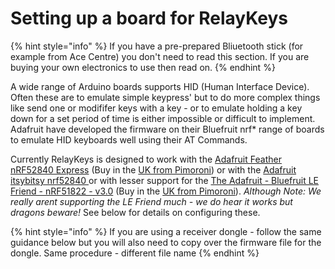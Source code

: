 # Setting up a board for RelayKeys

{% hint style="info" %}
If you have a pre-prepared Bliuetooth stick (for example from Ace Centre) you don't need to read this section. If you are buying your own electronics to use then read on.&#x20;
{% endhint %}

A wide range of Arduino boards supports HID (Human Interface Device). Often these are to emulate simple keypress' but to do more complex things like send one or modififer keys with a key - or to emulate holding a key down for a set period of time is either impossible or difficult to implement. Adafruit have developed the firmware on their Bluefruit nrf\* range of boards to emulate HID keyboards well using their AT Commands.

Currently RelayKeys is designed to work with the [Adafruit Feather nRF52840 Express](https://www.adafruit.com/product/4062) (Buy in the [UK from Pimoroni](https://shop.pimoroni.com/products/adafruit-feather-nrf52840-express)) or with the [Adafruit itsybitsy nrf52840 ](https://www.adafruit.com/product/4481)or with lesser support for the [The Adafruit - Bluefruit LE Friend - nRF51822 - v3.0](https://www.adafruit.com/product/2267) (Buy in the [UK from Pimoroni](https://shop.pimoroni.com/products/adafruit-bluefruit-le-friend-ble-4-0-nrf51822-v1-0#description)). _Although Note: We really arent supporting the LE Friend much - we do hear it works but dragons beware!_ See below for details on configuring these.

{% hint style="info" %}
If you are using a receiver dongle - follow the same guidance below but you will also need to copy over the firmware file for the dongle. Same procedure - different file name
{% endhint %}

##
